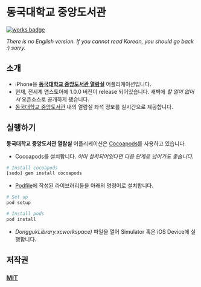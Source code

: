# 동국대학교 중앙도서관
[![works badge](https://cdn.rawgit.com/nikku/works-on-my-machine/v0.2.0/badge.svg)](https://github.com/nikku/works-on-my-machine)

_There is no English version. If you cannot read Korean, you should go back :) sorry._

## 소개
* iPhone용 **[동국대학교 중앙도서관 열람실](https://itunes.apple.com/de/app/dong-gugdaehaggyo-jung-angdoseogwan/id1023218522?mt=8)** 어플리케이션입니다.
* 현재, 전세계 앱스토어에 1.0.0 버전이 release 되어있습니다. 새벽에 *할 일이 없어서* 오픈소스로 공개하게 됐습니다.
* [동국대학교 중앙도서관](http://map.naver.com/local/siteview.nhn?code=11592555) 내의 열람실 좌석 정보를 실시간으로 제공합니다.

## 실행하기

**동국대학교 중앙도서관 열람실** 어플리케이션은 [Cocoapods](http://cocoapods.org)를 사용하고 있습니다. 

* Cocoapods를 설치합니다. *이미 설치되어있다면 다음 단계로 넘어가도 좋습니다.*

```bash
# Install cocoapods
[sudo] gem install cocoapods
```

* [Podfile](https://github.com/USAIU/DonggukLibrary/blob/develop/Podfile)에 작성된  라이브러리들을 아래의 명령어로 설치합니다.

```bash
# Set up
pod setup

# Install pods
pod install
```

* *DonggukLibrary.xcworkspace)* 파일을 열어 Simulator 혹은 iOS Device에 실행합니다.

## 저작권
### [MIT](https://github.com/USAIU/DonggukLibrary/blob/develop/LICENSE)
